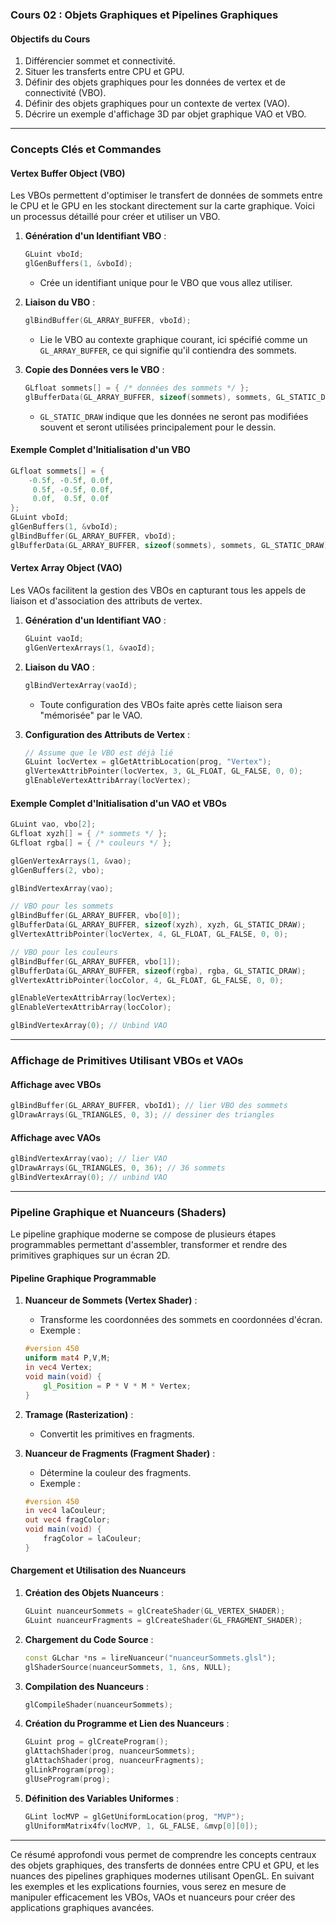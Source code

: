 ### Cours 02 : Objets Graphiques et Pipelines Graphiques

#### Objectifs du Cours

1. Différencier sommet et connectivité.
2. Situer les transferts entre CPU et GPU.
3. Définir des objets graphiques pour les données de vertex et de connectivité (VBO).
4. Définir des objets graphiques pour un contexte de vertex (VAO).
5. Décrire un exemple d'affichage 3D par objet graphique VAO et VBO.

---

### Concepts Clés et Commandes

#### Vertex Buffer Object (VBO)

Les VBOs permettent d'optimiser le transfert de données de sommets entre le CPU et le GPU en les stockant directement sur la carte graphique. Voici un processus détaillé pour créer et utiliser un VBO.

1. **Génération d'un Identifiant VBO** :

   ```cpp
   GLuint vboId;
   glGenBuffers(1, &vboId);
   ```

   - Crée un identifiant unique pour le VBO que vous allez utiliser.

2. **Liaison du VBO** :

   ```cpp
   glBindBuffer(GL_ARRAY_BUFFER, vboId);
   ```

   - Lie le VBO au contexte graphique courant, ici spécifié comme un `GL_ARRAY_BUFFER`, ce qui signifie qu'il contiendra des sommets.

3. **Copie des Données vers le VBO** :
   ```cpp
   GLfloat sommets[] = { /* données des sommets */ };
   glBufferData(GL_ARRAY_BUFFER, sizeof(sommets), sommets, GL_STATIC_DRAW);
   ```
   - `GL_STATIC_DRAW` indique que les données ne seront pas modifiées souvent et seront utilisées principalement pour le dessin.

#### Exemple Complet d'Initialisation d'un VBO

```cpp
GLfloat sommets[] = {
    -0.5f, -0.5f, 0.0f,
     0.5f, -0.5f, 0.0f,
     0.0f,  0.5f, 0.0f
};
GLuint vboId;
glGenBuffers(1, &vboId);
glBindBuffer(GL_ARRAY_BUFFER, vboId);
glBufferData(GL_ARRAY_BUFFER, sizeof(sommets), sommets, GL_STATIC_DRAW);
```

#### Vertex Array Object (VAO)

Les VAOs facilitent la gestion des VBOs en capturant tous les appels de liaison et d'association des attributs de vertex.

1. **Génération d'un Identifiant VAO** :

   ```cpp
   GLuint vaoId;
   glGenVertexArrays(1, &vaoId);
   ```

2. **Liaison du VAO** :

   ```cpp
   glBindVertexArray(vaoId);
   ```

   - Toute configuration des VBOs faite après cette liaison sera "mémorisée" par le VAO.

3. **Configuration des Attributs de Vertex** :
   ```cpp
   // Assume que le VBO est déjà lié
   GLuint locVertex = glGetAttribLocation(prog, "Vertex");
   glVertexAttribPointer(locVertex, 3, GL_FLOAT, GL_FALSE, 0, 0);
   glEnableVertexAttribArray(locVertex);
   ```

#### Exemple Complet d'Initialisation d'un VAO et VBOs

```cpp
GLuint vao, vbo[2];
GLfloat xyzh[] = { /* sommets */ };
GLfloat rgba[] = { /* couleurs */ };

glGenVertexArrays(1, &vao);
glGenBuffers(2, vbo);

glBindVertexArray(vao);

// VBO pour les sommets
glBindBuffer(GL_ARRAY_BUFFER, vbo[0]);
glBufferData(GL_ARRAY_BUFFER, sizeof(xyzh), xyzh, GL_STATIC_DRAW);
glVertexAttribPointer(locVertex, 4, GL_FLOAT, GL_FALSE, 0, 0);

// VBO pour les couleurs
glBindBuffer(GL_ARRAY_BUFFER, vbo[1]);
glBufferData(GL_ARRAY_BUFFER, sizeof(rgba), rgba, GL_STATIC_DRAW);
glVertexAttribPointer(locColor, 4, GL_FLOAT, GL_FALSE, 0, 0);

glEnableVertexAttribArray(locVertex);
glEnableVertexAttribArray(locColor);

glBindVertexArray(0); // Unbind VAO
```

---

### Affichage de Primitives Utilisant VBOs et VAOs

#### Affichage avec VBOs

```cpp
glBindBuffer(GL_ARRAY_BUFFER, vboId1); // lier VBO des sommets
glDrawArrays(GL_TRIANGLES, 0, 3); // dessiner des triangles
```

#### Affichage avec VAOs

```cpp
glBindVertexArray(vao); // lier VAO
glDrawArrays(GL_TRIANGLES, 0, 36); // 36 sommets
glBindVertexArray(0); // unbind VAO
```

---

### Pipeline Graphique et Nuanceurs (Shaders)

Le pipeline graphique moderne se compose de plusieurs étapes programmables permettant d'assembler, transformer et rendre des primitives graphiques sur un écran 2D.

#### Pipeline Graphique Programmable

1. **Nuanceur de Sommets (Vertex Shader)** :

   - Transforme les coordonnées des sommets en coordonnées d'écran.
   - Exemple :

   ```glsl
   #version 450
   uniform mat4 P,V,M;
   in vec4 Vertex;
   void main(void) {
       gl_Position = P * V * M * Vertex;
   }
   ```

2. **Tramage (Rasterization)** :

   - Convertit les primitives en fragments.

3. **Nuanceur de Fragments (Fragment Shader)** :
   - Détermine la couleur des fragments.
   - Exemple :
   ```glsl
   #version 450
   in vec4 laCouleur;
   out vec4 fragColor;
   void main(void) {
       fragColor = laCouleur;
   }
   ```

#### Chargement et Utilisation des Nuanceurs

1. **Création des Objets Nuanceurs** :

   ```cpp
   GLuint nuanceurSommets = glCreateShader(GL_VERTEX_SHADER);
   GLuint nuanceurFragments = glCreateShader(GL_FRAGMENT_SHADER);
   ```

2. **Chargement du Code Source** :

   ```cpp
   const GLchar *ns = lireNuanceur("nuanceurSommets.glsl");
   glShaderSource(nuanceurSommets, 1, &ns, NULL);
   ```

3. **Compilation des Nuanceurs** :

   ```cpp
   glCompileShader(nuanceurSommets);
   ```

4. **Création du Programme et Lien des Nuanceurs** :

   ```cpp
   GLuint prog = glCreateProgram();
   glAttachShader(prog, nuanceurSommets);
   glAttachShader(prog, nuanceurFragments);
   glLinkProgram(prog);
   glUseProgram(prog);
   ```

5. **Définition des Variables Uniformes** :
   ```cpp
   GLint locMVP = glGetUniformLocation(prog, "MVP");
   glUniformMatrix4fv(locMVP, 1, GL_FALSE, &mvp[0][0]);
   ```

---

Ce résumé approfondi vous permet de comprendre les concepts centraux des objets graphiques, des transferts de données entre CPU et GPU, et les nuances des pipelines graphiques modernes utilisant OpenGL. En suivant les exemples et les explications fournies, vous serez en mesure de manipuler efficacement les VBOs, VAOs et nuanceurs pour créer des applications graphiques avancées.

